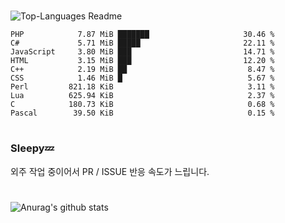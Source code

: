#

![Top-Languages Readme](https://github.com/MogsFriend/MogsFriend/workflows/Top-Languages%20Readme/badge.svg)

<!--START_SECTION:top_language-->
```text
PHP            7.87 MiB ███████                     30.46 %
C#             5.71 MiB █████                       22.11 %
JavaScript     3.80 MiB ███                         14.71 %
HTML           3.15 MiB ███                         12.20 %
C++            2.19 MiB ██                           8.47 %
CSS            1.46 MiB █                            5.67 %
Perl         821.18 KiB                              3.11 %
Lua          625.94 KiB                              2.37 %
C            180.73 KiB                              0.68 %
Pascal        39.50 KiB                              0.15 %
```
<!--END_SECTION:top_language-->

#
### Sleepy💤
외주 작업 중이어서 PR / ISSUE 반응 속도가 느립니다.
#

![Anurag's github stats](https://github-readme-stats.vercel.app/api?username=MogsFriend&hide=prs,issues,contribs&count_private=true)
<!--
**MogsFriend/MogsFriend** is a ✨ _special_ ✨ repository because its `README.md` (this file) appears on your GitHub profile.

Here are some ideas to get you started:

- 🔭 I’m currently working on ...
- 🌱 I’m currently learning ...
- 👯 I’m looking to collaborate on ...
- 🤔 I’m looking for help with ...
- 💬 Ask me about ...
- 📫 How to reach me: ...
- 😄 Pronouns: ...
- ⚡ Fun fact: ...
-->
